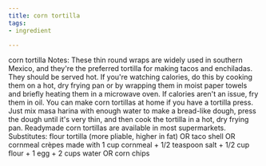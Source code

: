 ```yaml
---
title: corn tortilla
tags:
- ingredient

---
```

corn tortilla Notes: These thin round wraps are widely used in southern Mexico, and they're the preferred tortilla for making tacos and enchiladas. They should be served hot. If you're watching calories, do this by cooking them on a hot, dry frying pan or by wrapping them in moist paper towels and briefly heating them in a microwave oven. If calories aren't an issue, fry them in oil. You can make corn tortillas at home if you have a tortilla press. Just mix masa harina with enough water to make a bread-like dough, press the dough until it's very thin, and then cook the tortilla in a hot, dry frying pan. Readymade corn tortillas are available in most supermarkets. Substitutes: flour tortilla (more pliable, higher in fat) OR taco shell OR cornmeal crèpes made with 1 cup cornmeal + 1/2 teaspoon salt + 1/2 cup flour + 1 egg + 2 cups water OR corn chips
